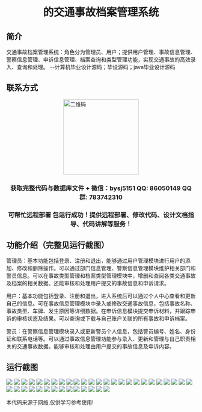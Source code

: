 <p><h1 align="center">的交通事故档案管理系统</h1></p>

## 简介
交通事故档案管理系统：角色分为管理员、用户；提供用户管理、事故信息管理、警察信息管理、申诉信息管理、档案查询和类型管理功能，实现交通事故的高效录入、查询和处理。    --计算机毕业设计源码；毕设源码；java毕业设计源码


## 联系方式
<img src="https://bs-1329754181.cos.ap-shanghai.myqcloud.com/wx.jpg" alt="二维码" style="display: block; margin: 0 auto;" width="200px">
<p><h3 align="center">获取完整代码与数据库文件 + 微信：bysj5151 QQ: 86050149 QQ群: 783742310</h3></p>
<p><h3 align="center">可帮忙远程部署 包运行成功！提供远程部署、修改代码、设计文档指导、代码讲解等服务！</h3></p>

## 功能介绍（完整见运行截图）
管理员：基本功能包括登录、注册和退出，能够通过用户管理模块进行用户的添加、修改和删除操作。可以通过部门信息管理、警察信息管理模块维护相关部门和警员信息。可以在事故类型管理和档案类型管理模块中，增删和查阅各类交通事故及档案的相关数据。还能审核和处理用户提交的事故信息和申诉请求。

用户：基本功能包括登录、注册和退出，进入系统后可以通过个人中心查看和更新自己的信息。可在事故信息管理模块中录入或修改交通事故信息，包括事故名称、事故类型、车牌、发生原因等详细数据。在申诉信息模块提交申诉材料，并跟踪申诉的审核状态及结果。可以查询或下载与自己账户关联的所有事故和申诉档案。

警员：在警察信息管理模块录入或更新警员个人信息，包括警员编号、姓名、身份证和联系电话等。可以通过事故信息管理功能参与录入、更新和管理与自己职责相关的交通事故数据。能够审核和处理由用户提交的事故信息及申诉内容。


## 运行截图
![](https://bs-1329754181.cos.ap-shanghai.myqcloud.com/ssm/TrafficAccidentFileManagementSystem/img/001.jpg)
![](https://bs-1329754181.cos.ap-shanghai.myqcloud.com/ssm/TrafficAccidentFileManagementSystem/img/002.jpg)
![](https://bs-1329754181.cos.ap-shanghai.myqcloud.com/ssm/TrafficAccidentFileManagementSystem/img/003.jpg)
![](https://bs-1329754181.cos.ap-shanghai.myqcloud.com/ssm/TrafficAccidentFileManagementSystem/img/004.jpg)
![](https://bs-1329754181.cos.ap-shanghai.myqcloud.com/ssm/TrafficAccidentFileManagementSystem/img/005.jpg)
![](https://bs-1329754181.cos.ap-shanghai.myqcloud.com/ssm/TrafficAccidentFileManagementSystem/img/006.jpg)
![](https://bs-1329754181.cos.ap-shanghai.myqcloud.com/ssm/TrafficAccidentFileManagementSystem/img/007.jpg)
![](https://bs-1329754181.cos.ap-shanghai.myqcloud.com/ssm/TrafficAccidentFileManagementSystem/img/008.jpg)
![](https://bs-1329754181.cos.ap-shanghai.myqcloud.com/ssm/TrafficAccidentFileManagementSystem/img/009.jpg)
![](https://bs-1329754181.cos.ap-shanghai.myqcloud.com/ssm/TrafficAccidentFileManagementSystem/img/010.jpg)
![](https://bs-1329754181.cos.ap-shanghai.myqcloud.com/ssm/TrafficAccidentFileManagementSystem/img/011.jpg)
![](https://bs-1329754181.cos.ap-shanghai.myqcloud.com/ssm/TrafficAccidentFileManagementSystem/img/012.jpg)
![](https://bs-1329754181.cos.ap-shanghai.myqcloud.com/ssm/TrafficAccidentFileManagementSystem/img/013.jpg)
![](https://bs-1329754181.cos.ap-shanghai.myqcloud.com/ssm/TrafficAccidentFileManagementSystem/img/014.jpg)
![](https://bs-1329754181.cos.ap-shanghai.myqcloud.com/ssm/TrafficAccidentFileManagementSystem/img/015.jpg)
![](https://bs-1329754181.cos.ap-shanghai.myqcloud.com/ssm/TrafficAccidentFileManagementSystem/img/016.jpg)
![](https://bs-1329754181.cos.ap-shanghai.myqcloud.com/ssm/TrafficAccidentFileManagementSystem/img/017.jpg)
![](https://bs-1329754181.cos.ap-shanghai.myqcloud.com/ssm/TrafficAccidentFileManagementSystem/img/018.jpg)
![](https://bs-1329754181.cos.ap-shanghai.myqcloud.com/ssm/TrafficAccidentFileManagementSystem/img/019.jpg)
![](https://bs-1329754181.cos.ap-shanghai.myqcloud.com/ssm/TrafficAccidentFileManagementSystem/img/020.jpg)
![](https://bs-1329754181.cos.ap-shanghai.myqcloud.com/ssm/TrafficAccidentFileManagementSystem/img/021.jpg)
![](https://bs-1329754181.cos.ap-shanghai.myqcloud.com/ssm/TrafficAccidentFileManagementSystem/img/022.jpg)
![](https://bs-1329754181.cos.ap-shanghai.myqcloud.com/ssm/TrafficAccidentFileManagementSystem/img/023.jpg)
![](https://bs-1329754181.cos.ap-shanghai.myqcloud.com/ssm/TrafficAccidentFileManagementSystem/img/024.jpg)
![](https://bs-1329754181.cos.ap-shanghai.myqcloud.com/ssm/TrafficAccidentFileManagementSystem/img/025.jpg)
![](https://bs-1329754181.cos.ap-shanghai.myqcloud.com/ssm/TrafficAccidentFileManagementSystem/img/026.jpg)
![](https://bs-1329754181.cos.ap-shanghai.myqcloud.com/ssm/TrafficAccidentFileManagementSystem/img/027.jpg)
![](https://bs-1329754181.cos.ap-shanghai.myqcloud.com/ssm/TrafficAccidentFileManagementSystem/img/028.jpg)
![](https://bs-1329754181.cos.ap-shanghai.myqcloud.com/ssm/TrafficAccidentFileManagementSystem/img/029.jpg)
![](https://bs-1329754181.cos.ap-shanghai.myqcloud.com/ssm/TrafficAccidentFileManagementSystem/img/030.jpg)
![](https://bs-1329754181.cos.ap-shanghai.myqcloud.com/ssm/TrafficAccidentFileManagementSystem/img/031.jpg)
![](https://bs-1329754181.cos.ap-shanghai.myqcloud.com/ssm/TrafficAccidentFileManagementSystem/img/032.jpg)
![](https://bs-1329754181.cos.ap-shanghai.myqcloud.com/ssm/TrafficAccidentFileManagementSystem/img/033.jpg)
![](https://bs-1329754181.cos.ap-shanghai.myqcloud.com/ssm/TrafficAccidentFileManagementSystem/img/034.jpg)
![](https://bs-1329754181.cos.ap-shanghai.myqcloud.com/ssm/TrafficAccidentFileManagementSystem/img/035.jpg)
![](https://bs-1329754181.cos.ap-shanghai.myqcloud.com/ssm/TrafficAccidentFileManagementSystem/img/036.jpg)
![](https://bs-1329754181.cos.ap-shanghai.myqcloud.com/ssm/TrafficAccidentFileManagementSystem/img/037.jpg)
![](https://bs-1329754181.cos.ap-shanghai.myqcloud.com/ssm/TrafficAccidentFileManagementSystem/img/038.jpg)
![](https://bs-1329754181.cos.ap-shanghai.myqcloud.com/ssm/TrafficAccidentFileManagementSystem/img/039.jpg)

<p>本代码来源于网络,仅供学习参考使用!</p>
